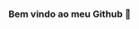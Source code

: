 ### Bem vindo ao meu Github 👋

<!--
**hitalojacome/hitalojacome** is a ✨ _special_ ✨ repository because its `README.md` (this file) appears on your GitHub profile.

Here are some ideas to get you started:


<img src="https://cdn.jsdelivr.net/gh/devicons/devicon/icons/html5/html5-plain-wordmark.svg" />
          
